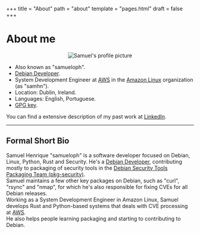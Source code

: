 +++
title = "About"
path = "about"
template = "pages.html"
draft = false
+++

# About me

<p align="center">
<img src="https://avatars.githubusercontent.com/u/2778482" alt="Samuel's profile picture">
<!-- ![Samuel's profile picture](https://avatars.githubusercontent.com/u/2778482) -->
<p>

* Also known as "samueloph".
* [Debian Developer](https://nm.debian.org/person/samueloph/).
* System Development Engineer at [AWS](https://aws.amazon.com/) in the [Amazon Linux](https://aws.amazon.com/linux/) organization (as "samhn").
* Location: Dublin, Ireland.
* Languages: English, Portuguese.
* [GPG key](https://keys.openpgp.org/vks/v1/by-fingerprint/BFAE9E331A867A7C80D8EB78F4E4ACDBB8D08BE0).

You can find a extensive description of my past work at [LinkedIn](https://www.linkedin.com/in/samueloph/).

---

## Formal Short Bio

Samuel Henrique "samueloph" is a software developer focused on Debian, Linux, Python, Rust and Security.
He's a [Debian Developer](https://nm.debian.org/person/samueloph/), contributing mostly to packaging of security tools in the [Debian Security Tools Packaging Team (pkg-security)](https://wiki.debian.org/Teams/pkg-security).  
Samuel maintains a few other key packages on Debian, such as "curl", "rsync" and "nmap", for which he's also responsible for fixing CVEs for all Debian releases.  
Working as a System Development Engineer in Amazon Linux, Samuel develops Rust and Python-based systems that deals with CVE processing at [AWS](https://aws.amazon.com/).  
He also helps people learning packaging and starting to contributing to Debian.  
